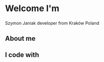 <h1 align="left">Welcome I'm</h1>

###

<p align="left">Szymon Janiak developer from Kraków Poland</p>

###

<h2 align="left">About me</h2>

###


###

<h2 align="left">I code with</h2>

###



###

